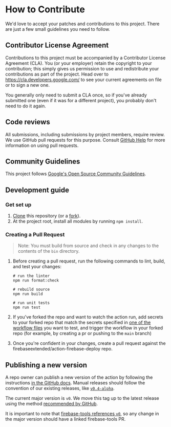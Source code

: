 # How to Contribute

We'd love to accept your patches and contributions to this project. There are
just a few small guidelines you need to follow.

## Contributor License Agreement

Contributions to this project must be accompanied by a Contributor License
Agreement (CLA). You (or your employer) retain the copyright to your
contribution; this simply gives us permission to use and redistribute your
contributions as part of the project. Head over to
<https://cla.developers.google.com/> to see your current agreements on file or
to sign a new one.

You generally only need to submit a CLA once, so if you've already submitted one
(even if it was for a different project), you probably don't need to do it
again.

## Code reviews

All submissions, including submissions by project members, require review. We
use GitHub pull requests for this purpose. Consult
[GitHub Help](https://help.github.com/articles/about-pull-requests/) for more
information on using pull requests.

## Community Guidelines

This project follows
[Google's Open Source Community Guidelines](https://opensource.google/conduct/).

## Development guide

### Get set up

1. [Clone](https://help.github.com/en/github/creating-cloning-and-archiving-repositories/cloning-a-repository) this repository (or a [fork](https://help.github.com/en/github/getting-started-with-github/fork-a-repo#propose-changes-to-someone-elses-project)).
1. At the project root, install all modules by running `npm install`.

### Creating a Pull Request

> Note: You must build from source and check in any changes to the contents of the `bin` directory.

1. Before creating a pull request, run the following commands to lint, build, and test your changes:

   ```shell
   # run the linter
   npm run format:check

   # rebuild source
   npm run build

   # run unit tests
   npm run test
   ```

1. If you've forked the repo and want to watch the action run, add secrets to your forked repo that match the secrets specified in [one of the workflow files](https://github.com/Warnmeapp/action-firebase-deploy/tree/main/.github/workflows) you want to test, and trigger the workflow in your forked repo (for example, by creating a pr or pushing to the `main` branch)
1. Once you're confident in your changes, create a pull request against the firebaseextended/action-firebase-deploy repo.

## Publishing a new version

A repo owner can publish a new version of the action by following the instructions [in the GitHub docs](https://docs.github.com/en/free-pro-team@latest/actions/creating-actions/publishing-actions-in-github-marketplace#publishing-an-action). Manual releases should follow the convention of our existing releases, like [`v0.4-alpha`](https://github.com/Warnmeapp/action-firebase-deploy/releases/tag/v0.4-alpha).

The current major version is `v0`. We move this tag up to the latest release using the method [recommended by GitHub](https://github.com/actions/toolkit/blob/master/docs/action-versioning.md#user-content-recommendations:~:text=Make%20the%20new%20release%20available%20to%20those%20binding%20to%20the%20major%20version%20tag).

It is important to note that [firebase-tools references `v0`](https://github.com/firebase/firebase-tools/blob/a1fd2ee6ab2f7b4ac7de021226781f5a8f913e18/src/init/features/hosting/github.ts#L32), so any change in the major version should have a linked firebase-tools PR.
